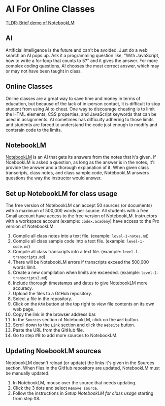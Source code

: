 # AI For Online Classes

[TLDR: Brief demo of NotebookLM](https://drive.google.com/file/d/1Cq-QUTKYodLPTTGmJE-uTThPcF3eEw2E/view?t=1m54s)

## AI

Artificial Intelligence is the future and can't be avoided. Just do a web search an AI pops up. 
Ask it a programming question like, "With JavaScript, how to write a for-loop that counts to 5?" and it gives the answer.
For more complex coding questions, AI chooses the most correct answer, which may or may not have been taught in class.

## Online Classes

Online classes are a great way to save time and money in terms of education, but because of the lack of in-person contact, it is difficult to stop student from using AI to cheat.
One way to discourage cheating is to limit the HTML elements, CSS properties, and JavaScript keywords that can be used in assignments.
AI sometimes has difficulty adhering to those limits, and students are forced to understand the code just enough to modify and contsrain code to the limits.

## NotebookLM

[NotebookLM](https://notebooklm.google.com/) is an AI that gets its answers from the notes that it's given. 
If NoebookLM is asked a question, as long as the answer is in the notes, it'll provide the answer and a thorough explanation of it.
When given class transcripts, class notes, and class sample code, NotebookLM answers questions the way the instructor would answer.

## Set up NotebookLM for class usage

The free version of NotebookLM can accept 50 sources (or documents) with a maximum of 500,000 words per source. 
All students with a free Gmail account have access to the free version of NotebookLM.
Instructors with a workspace account (example: `codex.academy`) have access to the Pro version of NotebookLM.

1. Compile all class notes into a text file. (example: `level-1-notes.md`)
2. Compile all class sample code into a text file. (example: `level-1-code.md`)
3. Compile all class transcripts into a text file. (example: `level-1-transcripts.md`)
4. There will be NotebookLM errors if transcripts exceed the 500,000 words limit.
5. Create a new compilation when limits are exceeded. (example: `level-1-transcripts2.md`)
6. Include thorough timestamps and dates to give NotebookLM more accuracy.
7. Upload the files to a GitHub repository.
8. Select a file in the repository.
9. Click on the `RAW` button at the top right to view file contents on its own web page.
10. Copy the link in the browser address bar.
11. In the `Sources` section of NotebookLM, click on the `Add` button.
12. Scroll down to the `Link` section and click the `Website` button.
13. Paste the URL from the GitHub file.
14. Go to step #8 to add more sources to NotebookLM.

## Updating NoebookLM sources

NotebookLM doesn't reload (or update) the links it's given in the Sources section.
When files in the GitHub repository are updated, NotebookLM must be manually updated.

1. In NotebookLM, mouse over the source that needs updating.
2. Click the 3 dots and select `Remove source`.
3. Follow the instructions in *Setup NotebookLM for class usage* starting from step #8.
